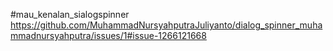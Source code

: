#mau_kenalan_sialogspinner
https://github.com/MuhammadNursyahputraJuliyanto/dialog_spinner_muhammadnursyahputra/issues/1#issue-1266121668
